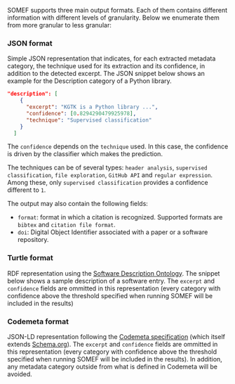SOMEF supports three main output formats. Each of them contains different information with different levels of granularity. Below we enumerate them from more granular to less granular:

### JSON format
Simple JSON representation that indicates, for each extracted metadata category, the technique used for its extraction and its confidence, in addition to the detected excerpt. The JSON snippet below shows an example for the Description category of a Python library.

```json
"description": [
    {
      "excerpt": "KGTK is a Python library ...",
      "confidence": [0.8294290479925978],
      "technique": "Supervised classification"
    }
  ]
```
The `confidence` depends on the `technique` used. In this case, the confidence is driven by the classifier which makes the prediction. 

The techniques can be of several types: `header analysis`, `supervised classification`, `file exploration`, `GitHub API` and `regular expression`. Among these, only `supervised classification` provides a confidence different to `1`.

The output may also contain the following fields:
- `format`: format in which a citation is recognized. Supported formats are `bibtex` and `citation file format`.
- `doi`: Digital Object Identifier associated with a paper or a software repository.

### Turtle format
RDF representation using the [Software Description Ontology](https://w3id.org/okn/o/sd/). The snippet below shows a sample description of a software entry. The `excerpt` and `confidence` fields are ommitted in this representation (every category with confidence above the threshold specified when running SOMEF will be included in the results)

### Codemeta format
JSON-LD representation following the [Codemeta specification](https://codemeta.github.io/) (which itself extends [Schema.org](https://schema.org/)). The `excerpt` and `confidence` fields are ommitted in this representation (every category with confidence above the threshold specified when running SOMEF will be included in the results). In addition, any metadata category outside from what is defined in Codemeta will be avoided.
